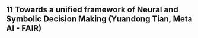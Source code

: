 ## 11 **Towards a unified framework of Neural and Symbolic Decision Making** (Yuandong Tian, Meta AI - FAIR)

